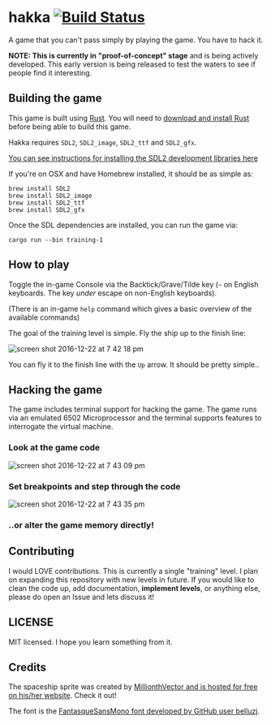# hakka [![Build Status](https://travis-ci.org/simon-whitehead/hakka.svg?branch=master)](https://travis-ci.org/simon-whitehead/hakka)
A game that you can't pass simply by playing the game. You have to hack it.

**NOTE: This is currently in "proof-of-concept" stage** and is being actively developed. This early version
is being released to test the waters to see if people find it interesting.

## Building the game

This game is built using [Rust](https://www.rust-lang.org/). You will need to [download and install Rust](https://www.rust-lang.org/en-US/install.html) before being able to build this game. 

Hakka requires `SDL2`, `SDL2_image`, `SDL2_ttf` and `SDL2_gfx`.

[You can see instructions for installing the SDL2 development libraries here](https://github.com/AngryLawyer/rust-sdl2#sdl20-development-libraries)

If you're on OSX and have Homebrew installed, it should be as simple as:

```
brew install SDL2
brew install SDL2_image
brew install SDL2_ttf
brew install SDL2_gfx
```

Once the SDL dependencies are installed, you can run the game via:

    cargo run --bin training-1

## How to play

Toggle the in-game Console via the Backtick/Grave/Tilde key (`~` on English keyboards. The key _under_ escape on non-English keyboards).

(There is an in-game `help` command which gives a basic overview of the available commands)

The goal of the training level is simple. Fly the ship up to the finish line:

![screen shot 2016-12-22 at 7 42 18 pm](https://cloud.githubusercontent.com/assets/2499070/21419963/fc9f33f6-c87e-11e6-8e31-0c9a39ccbece.png)

You can fly it to the finish line with the `Up` arrow. It should be pretty simple..

## Hacking the game

The game includes terminal support for hacking the game. The game runs via an emulated 6502 Microprocessor and
the terminal supports features to interrogate the virtual machine.

### Look at the game code

![screen shot 2016-12-22 at 7 43 09 pm](https://cloud.githubusercontent.com/assets/2499070/21419974/10e8113e-c87f-11e6-815b-85349ccc2550.png)

### Set breakpoints and step through the code

![screen shot 2016-12-22 at 7 43 35 pm](https://cloud.githubusercontent.com/assets/2499070/21419976/11bcc3b6-c87f-11e6-8f93-a5bd144ddd22.png)

### ..or alter the game memory directly!


## Contributing

I would LOVE contributions. This is currently a single "training" level. I plan on expanding this repository
with new levels in future. If you would like to clean the code up, add documentation, __implement levels__, or anything
else, please do open an Issue and lets discuss it!


## LICENSE
MIT licensed. I hope you learn something from it.

## Credits

The spaceship sprite was created by [MillionthVector and is hosted for free on his/her website](http://millionthvector.blogspot.com.au/p/free-sprites.html). Check it out!

The font is the [FantasqueSansMono font developed by GitHub user belluzj](https://github.com/belluzj/fantasque-sans).
